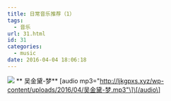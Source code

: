 ```yaml
---
title: 日常音乐推荐（1）
tags:
  - 音乐
url: 31.html
id: 31
categories:
  - music
date: 2016-04-04 18:06:18
---
```


![](http://ljkgpxs.xyz/wp-content/uploads/2016/04/梦-mp3-image-300x300.jpg)  ** 吴金黛-梦** \[audio mp3="http://ljkgpxs.xyz/wp-content/uploads/2016/04/吴金黛-梦.mp3"\]\[/audio\]